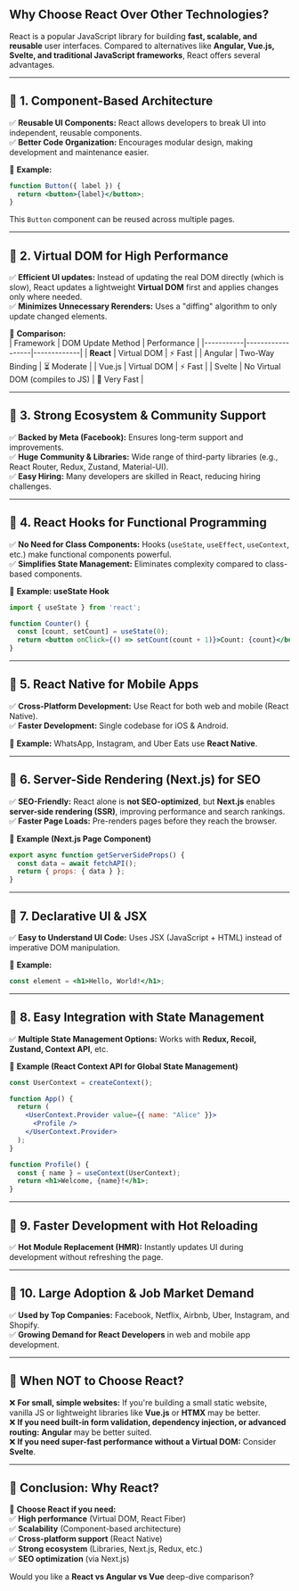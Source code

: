 ## **Why Choose React Over Other Technologies?**  

React is a popular JavaScript library for building **fast, scalable, and reusable** user interfaces. Compared to alternatives like **Angular, Vue.js, Svelte, and traditional JavaScript frameworks**, React offers several advantages.  

---

## **🔹 1. Component-Based Architecture**  
✅ **Reusable UI Components:** React allows developers to break UI into independent, reusable components.  
✅ **Better Code Organization:** Encourages modular design, making development and maintenance easier.  

🔹 **Example:**  
```jsx
function Button({ label }) {
  return <button>{label}</button>;
}
```
This `Button` component can be reused across multiple pages.

---

## **🔹 2. Virtual DOM for High Performance**  
✅ **Efficient UI updates:** Instead of updating the real DOM directly (which is slow), React updates a lightweight **Virtual DOM** first and applies changes only where needed.  
✅ **Minimizes Unnecessary Rerenders:** Uses a "diffing" algorithm to only update changed elements.  

🔹 **Comparison:**  
| Framework | DOM Update Method | Performance |
|-----------|------------------|-------------|
| **React** | Virtual DOM | ⚡ Fast |
| Angular | Two-Way Binding | ⏳ Moderate |
| Vue.js | Virtual DOM | ⚡ Fast |
| Svelte | No Virtual DOM (compiles to JS) | 🚀 Very Fast |

---

## **🔹 3. Strong Ecosystem & Community Support**  
✅ **Backed by Meta (Facebook):** Ensures long-term support and improvements.  
✅ **Huge Community & Libraries:** Wide range of third-party libraries (e.g., React Router, Redux, Zustand, Material-UI).  
✅ **Easy Hiring:** Many developers are skilled in React, reducing hiring challenges.

---

## **🔹 4. React Hooks for Functional Programming**  
✅ **No Need for Class Components:** Hooks (`useState`, `useEffect`, `useContext`, etc.) make functional components powerful.  
✅ **Simplifies State Management:** Eliminates complexity compared to class-based components.  

🔹 **Example: useState Hook**  
```jsx
import { useState } from 'react';

function Counter() {
  const [count, setCount] = useState(0);
  return <button onClick={() => setCount(count + 1)}>Count: {count}</button>;
}
```

---

## **🔹 5. React Native for Mobile Apps**  
✅ **Cross-Platform Development:** Use React for both web and mobile (React Native).  
✅ **Faster Development:** Single codebase for iOS & Android.  

🔹 **Example:** WhatsApp, Instagram, and Uber Eats use **React Native**.

---

## **🔹 6. Server-Side Rendering (Next.js) for SEO**  
✅ **SEO-Friendly:** React alone is **not SEO-optimized**, but **Next.js** enables **server-side rendering (SSR)**, improving performance and search rankings.  
✅ **Faster Page Loads:** Pre-renders pages before they reach the browser.  

🔹 **Example (Next.js Page Component)**  
```jsx
export async function getServerSideProps() {
  const data = await fetchAPI(); 
  return { props: { data } };
}
```

---

## **🔹 7. Declarative UI & JSX**  
✅ **Easy to Understand UI Code:** Uses JSX (JavaScript + HTML) instead of imperative DOM manipulation.  

🔹 **Example:**  
```jsx
const element = <h1>Hello, World!</h1>;
```

---

## **🔹 8. Easy Integration with State Management**  
✅ **Multiple State Management Options:** Works with **Redux, Recoil, Zustand, Context API**, etc.  

🔹 **Example (React Context API for Global State Management)**  
```jsx
const UserContext = createContext();

function App() {
  return (
    <UserContext.Provider value={{ name: "Alice" }}>
      <Profile />
    </UserContext.Provider>
  );
}

function Profile() {
  const { name } = useContext(UserContext);
  return <h1>Welcome, {name}!</h1>;
}
```

---

## **🔹 9. Faster Development with Hot Reloading**  
✅ **Hot Module Replacement (HMR):** Instantly updates UI during development without refreshing the page.  

---

## **🔹 10. Large Adoption & Job Market Demand**  
✅ **Used by Top Companies:** Facebook, Netflix, Airbnb, Uber, Instagram, and Shopify.  
✅ **Growing Demand for React Developers** in web and mobile app development.

---

## **🔹 When NOT to Choose React?**  
❌ **For small, simple websites:** If you're building a small static website, vanilla JS or lightweight libraries like **Vue.js** or **HTMX** may be better.  
❌ **If you need built-in form validation, dependency injection, or advanced routing:** **Angular** may be better suited.  
❌ **If you need super-fast performance without a Virtual DOM:** Consider **Svelte**.  

---

## **🔹 Conclusion: Why React?**  
🚀 **Choose React if you need:**  
✅ **High performance** (Virtual DOM, React Fiber)  
✅ **Scalability** (Component-based architecture)  
✅ **Cross-platform support** (React Native)  
✅ **Strong ecosystem** (Libraries, Next.js, Redux, etc.)  
✅ **SEO optimization** (via Next.js)  

Would you like a **React vs Angular vs Vue** deep-dive comparison?
